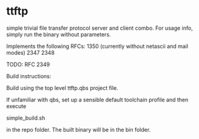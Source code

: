 # ttftp
simple trivial file transfer protocol server and client combo.
For usage info, simply run the binary without parameters.

Implements the following RFCs:
1350 (currently without netascii and mail modes)
2347
2348

TODO:
RFC 2349

Build instructions:

Build using the top level ttftp.qbs project file.

If unfamiliar with qbs, set up a sensible default toolchain profile and then execute

simple_build.sh

in the repo folder. The built binary will be in the bin folder.
